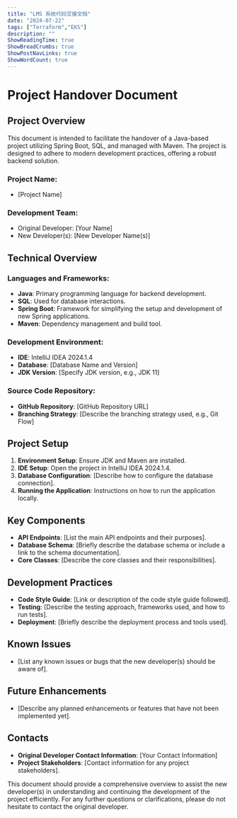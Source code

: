 ```yaml
---
title: "LMS 系统代码交接文档"
date: "2024-07-22"
tags: ["Terraform","EKS"]
description: ""
ShowReadingTime: true
ShowBreadCrumbs: true
ShowPostNavLinks: true
ShowWordCount: true
---
```


# Project Handover Document

## Project Overview
This document is intended to facilitate the handover of a Java-based project utilizing Spring Boot, SQL, and managed with Maven. The project is designed to adhere to modern development practices, offering a robust backend solution.

### Project Name:
- [Project Name]

### Development Team:
- Original Developer: [Your Name]
- New Developer(s): [New Developer Name(s)]

## Technical Overview

### Languages and Frameworks:
- **Java**: Primary programming language for backend development.
- **SQL**: Used for database interactions.
- **Spring Boot**: Framework for simplifying the setup and development of new Spring applications.
- **Maven**: Dependency management and build tool.

### Development Environment:
- **IDE**: IntelliJ IDEA 2024.1.4
- **Database**: [Database Name and Version]
- **JDK Version**: [Specify JDK version, e.g., JDK 11]

### Source Code Repository:
- **GitHub Repository**: [GitHub Repository URL]
- **Branching Strategy**: [Describe the branching strategy used, e.g., Git Flow]

## Project Setup
1. **Environment Setup**: Ensure JDK and Maven are installed.
2. **IDE Setup**: Open the project in IntelliJ IDEA 2024.1.4.
3. **Database Configuration**: [Describe how to configure the database connection].
4. **Running the Application**: Instructions on how to run the application locally.

## Key Components
- **API Endpoints**: [List the main API endpoints and their purposes].
- **Database Schema**: [Briefly describe the database schema or include a link to the schema documentation].
- **Core Classes**: [Describe the core classes and their responsibilities].

## Development Practices
- **Code Style Guide**: [Link or description of the code style guide followed].
- **Testing**: [Describe the testing approach, frameworks used, and how to run tests].
- **Deployment**: [Briefly describe the deployment process and tools used].

## Known Issues
- [List any known issues or bugs that the new developer(s) should be aware of].

## Future Enhancements
- [Describe any planned enhancements or features that have not been implemented yet].

## Contacts
- **Original Developer Contact Information**: [Your Contact Information]
- **Project Stakeholders**: [Contact information for any project stakeholders].

This document should provide a comprehensive overview to assist the new developer(s) in understanding and continuing the development of the project efficiently. For any further questions or clarifications, please do not hesitate to contact the original developer.